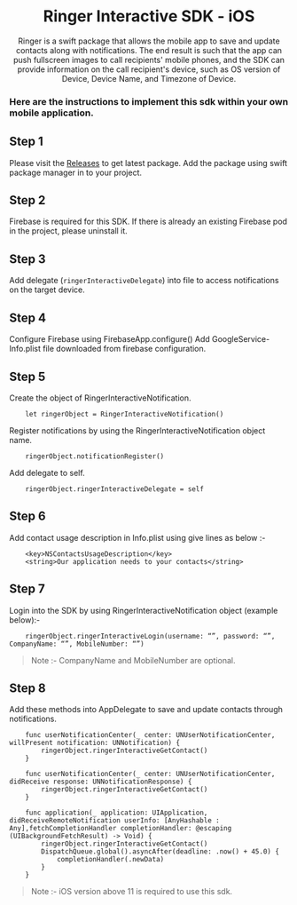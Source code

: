 <h1 align="center">Ringer Interactive SDK - iOS</h1>

<p align="center">
Ringer is a swift package that allows the mobile app to save and update contacts along with notifications. The end result is such that the app can push fullscreen images to call recipients' mobile phones, and the SDK can provide information on the call recipient's device, such as OS version of Device, Device Name, and Timezone of Device.
</p>

### Here are the instructions to implement this sdk within your own mobile application. 

## Step 1
Please visit the [Releases](https://github.com/developer-espark/Ringer-Interactive-iOS) to get latest package.
Add the package using swift package manager in to your project.

## Step 2
Firebase is required for this SDK. If there is already an existing Firebase pod in the project, please uninstall it.

## Step 3
Add delegate (`ringerInteractiveDelegate`) into file to access notifications on the target device.

## Step 4
Configure Firebase using FirebaseApp.configure()
Add GoogleService-Info.plist file downloaded from firebase configuration.

## Step 5
Create the object of RingerInteractiveNotification.
```
	let ringerObject = RingerInteractiveNotification()
```
Register notifications by using the RingerInteractiveNotification object name.
```
	ringerObject.notificationRegister()
```
Add delegate to self.
```
	ringerObject.ringerInteractiveDelegate = self
```
## Step 6
Add contact usage description in Info.plist using give lines as below  :-
```	
	<key>NSContactsUsageDescription</key>
	<string>Our application needs to your contacts</string>
```

## Step 7
Login into the SDK by using RingerInteractiveNotification object (example below):-
```
	ringerObject.ringerInteractiveLogin(username: “”, password: “”, CompanyName: “”, MobileNumber: “”)
```
> Note :- CompanyName and MobileNumber are optional.
## Step 8
Add these methods into AppDelegate to save and update contacts through notifications.
```
	func userNotificationCenter(_ center: UNUserNotificationCenter, willPresent notification: UNNotification) {
		ringerObject.ringerInteractiveGetContact()
	}
    
	func userNotificationCenter(_ center: UNUserNotificationCenter, didReceive response: UNNotificationResponse) {
		ringerObject.ringerInteractiveGetContact()
	}
    
	func application(_ application: UIApplication, didReceiveRemoteNotification userInfo: [AnyHashable : Any],fetchCompletionHandler completionHandler: @escaping (UIBackgroundFetchResult) -> Void) {
		ringerObject.ringerInteractiveGetContact()
		DispatchQueue.global().asyncAfter(deadline: .now() + 45.0) {
		    completionHandler(.newData)
		}
	}
```

> Note :- iOS version above 11 is required to use this sdk.
